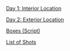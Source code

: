 [Day 1: Interior Location](friday01.md)

[Day 2: Exterior Location](saturday02.md)

[Boxes (Script)](box.md)

[List of Shots](shot.md)